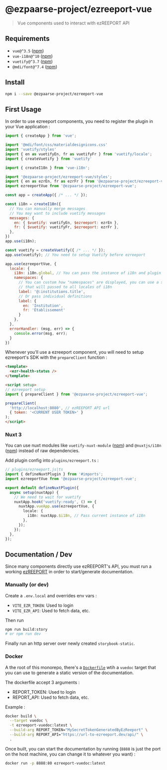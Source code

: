 # @ezpaarse-project/ezreeport-vue

> Vue components used to interact with ezREEPORT API

## Requirements

- `vue@^3.5` ([npm](https://www.npmjs.com/package/vue))
- `vue-i18n@^10` ([npm](https://github.com/kazupon/vue-i18n))
- `vuetify@^3.7` ([npm](https://github.com/vuetifyjs/vuetify/tree/v2-stable))
- `@mdi/font@^7.4` ([npm](https://github.com/Templarian/MaterialDesign-Webfont))

## Install

```sh
npm i --save @ezpaarse-project/ezreeport-vue
```

## First Usage

In order to use ezreeport components, you need to register the plugin in your Vue application :

```js
import { createApp } from 'vue';

import '@mdi/font/css/materialdesignicons.css'
import 'vuetify/styles'
import { en as vuetifyEn, fr as vuetifyFr } from 'vuetify/locale';
import { createVuetify } from 'vuetify'

import { createI18n } from 'vue-i18n';

import '@ezpaarse-project/ezreeport-vue/styles';
import { en as ezrEn, fr as ezrFr } from '@ezpaarse-project/ezreeport-vue/locale';
import ezreeportVue from '@ezpaarse-project/ezreeport-vue';

const app = createApp({ /* ... */ });

const i18n = createI18n({
  // You can manually merge messages
  // You may want to include vuetify messages
  messages: {
    en: { $vuetify: vuetifyEn, $ezreeport: ezrEn },
    fr: { $vuetify: vuetifyFr, $ezreeport: ezrFr },
  },
})
app.use(i18n);

const vuetify = createVuetify({ /* ... */ });
app.use(vuetify); // You need to setup Vuetify before ezreeport

app.use(ezreeportVue, {
  locale: {
    i18n: i18n.global, // You can pass the instance of i18n and plugin will merge messages
    namespaces: {
      // You can custom how "namespaces" are displayed, you can use a string
      // that will passed to all locales of i18n
      label: '@:institutions.title',
      // Or pass individual definitions
      label: {
        en: 'Institution',
        fr: 'Établissement'
      }
    },
  },
  errorHandler: (msg, err) => {
    console.error(msg, err);
  }
})
```

Whenever you'll use a ezreeport component, you will need to setup ezreeport's SDK with the `prepareClient` function :

```html
<template>
  <ezr-health-status />
</template>

<script setup>
// ezreeport setup
import { prepareClient } from '@ezpaarse-project/ezreeport-vue';

prepareClient(
  'http://localhost:8080', // ezREEPORT API url
  { token: '<CURRENT USER TOKEN>' }
);
</script>
```

### Nuxt 3

You can use nuxt modules like `vuetify-nuxt-module` ([npm](https://www.npmjs.com/package/vuetify-nuxt-module)) and `@nuxtjs/i18n` ([npm](https://www.npmjs.com/package/@nuxtjs/i18n)) instead of raw dependencies.

Add plugin config into `plugins/ezreeport.ts` :

```ts
// plugins/ezreeport.js|ts
import { defineNuxtPlugin } from '#imports';
import ezreeportVue from '@ezpaarse-project/ezreeport-vue';

export default defineNuxtPlugin({
  async setup(nuxtApp) {
    // We need to wait for vuetify
    nuxtApp.hook('vuetify:ready', () => {
      nuxtApp.vueApp.use(ezreeportVue, {
        locale: {
          i18n: nuxtApp.$i18n, // Pass current instance of i18n
        },
      });
    });
  },
});
```

## Documentation / Dev

Since many components directly use ezREEPORT's API, you must run a working [ezREEPORT](../../README.md) in order to start/generate documentation.

### Manually (or dev)

Create a `.env.local` and overrides env vars :

- `VITE_EZR_TOKEN`: Used to login
- `VITE_EZR_API`: Used to fetch data, etc.

Then run

```sh
npm run build:story
# or npm run dev
```

Finally run an http server over newly created `storybook-static`.

### Docker

A the root of this monorepo, there's a [`Dockerfile`](../../Dockerfile) wtih a `vuedoc` target that you can use to generate a static version of the documentation.

The dockerfile accept 3 arguments :

- REPORT_TOKEN: Used to login
- REPORT_API: Used to fetch data, etc.

Example :

```sh
docker build \
  --target vuedoc \
  -t ezreeport-vuedoc:latest \
  --build-arg REPORT_TOKEN="MySecretTokenGeneratedByEzReeport" \
  --build-arg REPORT_API="https://url-to-ezreeport.dev/api/" \
  .
```

Once built, you can start the documentation by running (`8888` is just the port on the host machine, you can change it to whatever you want) :

```sh
docker run -p 8888:80 ezreeport-vuedoc:latest
```